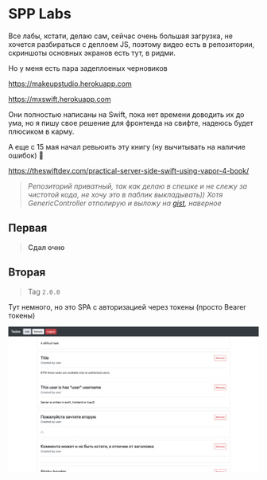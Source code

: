 # SPP Labs

Все лабы, кстати, делаю сам, сейчас очень большая загрузка, не хочется разбираться с деплоем JS, поэтому видео есть в репозитории, скриншоты основных экранов есть тут, в ридми.

Но у меня есть пара задеплоеных черновиков

https://makeupstudio.herokuapp.com

https://mxswift.herokuapp.com

Они полностью написаны на Swift, пока нет времени доводить их до ума, но я пишу свое решение для фронтенда на свифте, надеюсь будет плюсиком в карму.

А еще с 15 мая начал ревьюить эту книгу (ну вычитывать на наличие ошибок) 🌚

https://theswiftdev.com/practical-server-side-swift-using-vapor-4-book/


> _Репозиторий приватный, так как делаю в спешке и не слежу за чистотой кода, не хочу это в паблик выкладывать))_
> _Хотя GenericController отполирую и выложу на [gist](https://gist.github.com/maximkrouk), наверное_
## Первая

> **Сдал очно**

## Вторая

> Tag `2.0.0`

Тут немного, но это SPA с авторизацией через токены (просто Bearer токены)

![Lab2](./Assets/Lab2.png)

